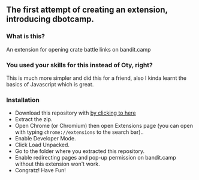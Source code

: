 ## The first attempt of creating an extension, introducing dbotcamp.

### What is this?
An extension for opening crate battle links on bandit.camp

### You used your skills for this instead of Oty, right?
This is much more simpler and did this for a friend, also I kinda learnt the basics of Javascript which is great.

### Installation
- Download this repository with [by clicking to here](https://github.com/furkrn/dbotcamp/archive/refs/heads/master.zip)
- Extract the zip.
- Open Chrome (or Chromium) then open Extensions page (you can open with typing `chrome://extensions` to the search bar)..
- Enable Developer Mode.
- Click Load Unpacked.
- Go to the folder where you extracted this repository.
- Enable redirecting pages and pop-up permission on bandit.camp without this extension won't work.
- Congratz! Have Fun!
